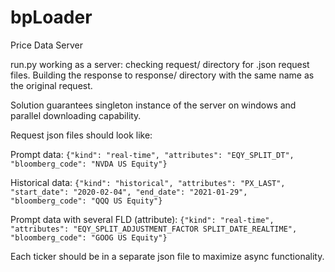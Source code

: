 # bpLoader
Price Data Server 

run.py working as a server: checking request/ directory for .json request files. Building the response to response/ directory with the same name as the original request.

Solution guarantees singleton instance of the server on windows and parallel downloading capability.

Request json files should look like:

Prompt data:
```{"kind": "real-time", "attributes": "EQY_SPLIT_DT", "bloomberg_code": "NVDA US Equity"}```

Historical data:
```{"kind": "historical", "attributes": "PX_LAST", "start_date": "2020-02-04", "end_date": "2021-01-29", "bloomberg_code": "QQQ US Equity"}```

Prompt data with several FLD (attribute):
```{"kind": "real-time", "attributes": "EQY_SPLIT_ADJUSTMENT_FACTOR SPLIT_DATE_REALTIME", "bloomberg_code": "GOOG US Equity"}```

Each ticker should be in a separate json file to maximize async functionality.
